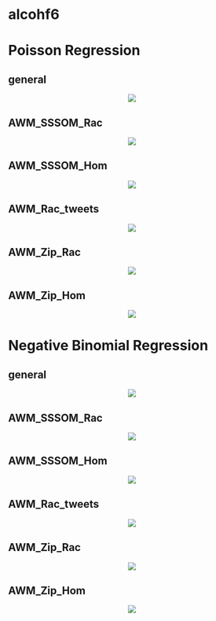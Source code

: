 
# alcohf6

# Poisson Regression
## general
<p align="center">
  <img src="https://github.com/meettyj/MSM-Discrimination-on-Twitter/raw/master/results/screenshots/regression/alcohf6/possion_general.png" />
</p>

## AWM_SSSOM_Rac
<p align="center">
  <img src="https://github.com/meettyj/MSM-Discrimination-on-Twitter/raw/master/results/screenshots/regression/alcohf6/possion_AWM_SSSOM_Rac.png" />
</p>

## AWM_SSSOM_Hom
<p align="center">
  <img src="https://github.com/meettyj/MSM-Discrimination-on-Twitter/raw/master/results/screenshots/regression/alcohf6/possion_AWM_SSSOM_Hom.png" />
</p>

## AWM_Rac_tweets
<p align="center">
  <img src="https://github.com/meettyj/MSM-Discrimination-on-Twitter/raw/master/results/screenshots/regression/alcohf6/possion_AWM_Rac_tweets.png" />
</p>

## AWM_Zip_Rac
<p align="center">
  <img src="https://github.com/meettyj/MSM-Discrimination-on-Twitter/raw/master/results/screenshots/regression/alcohf6/possion_AWM_Zip_Rac.png" />
</p>

## AWM_Zip_Hom
<p align="center">
  <img src="https://github.com/meettyj/MSM-Discrimination-on-Twitter/raw/master/results/screenshots/regression/alcohf6/possion_AWM_Zip_Hom.png" />
</p>



# Negative Binomial Regression
## general
<p align="center">
  <img src="https://github.com/meettyj/MSM-Discrimination-on-Twitter/raw/master/results/screenshots/regression/alcohf6/NB_general.png" />
</p>

## AWM_SSSOM_Rac
<p align="center">
  <img src="https://github.com/meettyj/MSM-Discrimination-on-Twitter/raw/master/results/screenshots/regression/alcohf6/NB_AWM_SSSOM_Rac.png" />
</p>

## AWM_SSSOM_Hom
<p align="center">
  <img src="https://github.com/meettyj/MSM-Discrimination-on-Twitter/raw/master/results/screenshots/regression/alcohf6/NB_AWM_SSSOM_Hom.png" />
</p>

## AWM_Rac_tweets
<p align="center">
  <img src="https://github.com/meettyj/MSM-Discrimination-on-Twitter/raw/master/results/screenshots/regression/alcohf6/NB_AWM_Rac_tweets.png" />
</p>

## AWM_Zip_Rac
<p align="center">
  <img src="https://github.com/meettyj/MSM-Discrimination-on-Twitter/raw/master/results/screenshots/regression/alcohf6/NB_AWM_Zip_Rac.png" />
</p>

## AWM_Zip_Hom
<p align="center">
  <img src="https://github.com/meettyj/MSM-Discrimination-on-Twitter/raw/master/results/screenshots/regression/alcohf6/NB_AWM_Zip_Hom.png" />
</p>



















